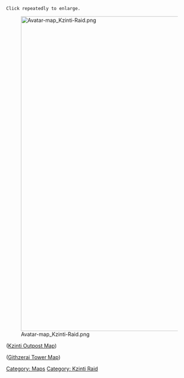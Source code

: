 `Click repeatedly to enlarge.`

<figure>
<img src="Avatar-map_Kzinti-Raid.png" title="Avatar-map_Kzinti-Raid.png"
width="850" alt="Avatar-map_Kzinti-Raid.png" />
<figcaption aria-hidden="true">Avatar-map_Kzinti-Raid.png</figcaption>
</figure>

([Kzinti Outpost Map](Kzinti_Outpost_Map "wikilink"))

([Githzerai Tower Map](Githzerai_Tower_Map "wikilink"))

[Category: Maps](Category:_Maps "wikilink") [Category: Kzinti
Raid](Category:_Kzinti_Raid "wikilink")
